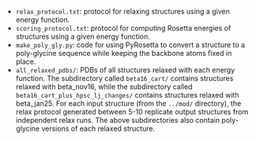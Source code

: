 * `relax_protocol.txt`: protocol for relaxing structures using a given energy function.
* `scoring_protocol.txt`: protocol for computing Rosetta energies of structures using a given energy function. 
* `make_poly_gly.py`: code for using PyRosetta to convert a structure to a poly-glycine sequence while keeping the backbone atoms fixed in place.
* `all_relaxed_pdbs/`: PDBs of all structures relaxed with each energy function. The subdirectory called `beta16_cart/` contains structures relaxed with beta_nov16, while the subdirectory called `beta16_cart_plus_hpsc_lj_changes/` contains structures relaxed with beta_jan25. For each input structure (from the `../mod/` directory), the relax protocol generated between 5-10 replicate output structures from independent relax runs. The above subdirectories also contain poly-glycine versions of each relaxed structure. 
